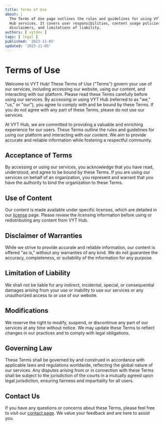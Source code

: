 ```yaml
---
title: Terms of Use
about: |
  The Terms of Use page outlines the rules and guidelines for using VYT
  Hub services. It covers user responsibilities, content usage policies,
  disclaimers, and limitations of liability.
authors: [ vytdev ]
tags: [ legal ]
published: '2023-11-05'
updated: '2023-11-05'
---
```


# Terms of Use

Welcome to VYT Hub! These Terms of Use ("Terms") govern your use of our
services, including accessing our website, using our content, and interacting
with our platform. Please read these Terms carefully before using our services.
By accessing or using VYT Hub (referred to as "we," "us," or "our"), you agree
to comply with and be bound by these Terms. If you do not agree with any part
of these Terms, please do not use our services.

At VYT Hub, we are committed to providing a valuable and enriching experience
for our users. These Terms outline the rules and guidelines for using our
platform and interacting with our content. We aim to provide accurate and
reliable information while fostering a respectful community.

## Acceptance of Terms

By accessing or using our services, you acknowledge that you have read,
understood, and agree to be bound by these Terms. If you are using our services
on behalf of an organization, you represent and warrant that you have the
authority to bind the organization to these Terms.

## Use of Content

Our content is made available under specific licenses, which are detailed in
our [license](license.md) page. Please review the licensing information before
using or redistributing any content from VYT Hub.

## Disclaimer of Warranties

While we strive to provide accurate and reliable information, our content is
offered "as is," without any warranties of any kind. We do not guarantee the
accuracy, completeness, or suitability of the information for any purpose.

## Limitation of Liability

We shall not be liable for any indirect, incidental, special, or consequential
damages arising from your use or inability to use our services or any
unauthorized access to or use of our website.

## Modifications

We reserve the right to modify, suspend, or discontinue any part of our
services at any time without notice. We may update these Terms to reflect
changes in our practices and to comply with legal obligations.

## Governing Law

These Terms shall be governed by and construed in accordance with applicable
laws and regulations worldwide, reflecting the global nature of our services.
Any disputes arising from or in connection with these Terms shall be subject
to the jurisdiction of the courts in a mutually agreed upon legal
jurisdiction, ensuring fairness and impartiality for all users.

## Contact Us

If you have any questions or concerns about these Terms, please feel free to
visit our [contact page](contact.md). We value your feedback and are here to
assist you.
